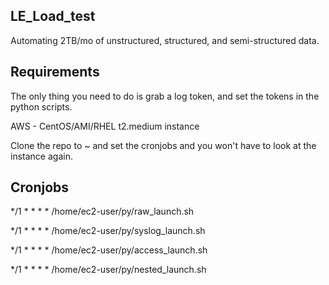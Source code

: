 LE_Load_test
--------------
Automating 2TB/mo of unstructured, structured, and semi-structured data.

Requirements
--------------
The only thing you need to do is grab a log token, and set the tokens in the python scripts.

AWS - CentOS/AMI/RHEL t2.medium instance

Clone the repo to ~ and set the cronjobs and you won't have to look at the instance again.

Cronjobs
--------
*/1 * * * * /home/ec2-user/py/raw_launch.sh

*/1 * * * * /home/ec2-user/py/syslog_launch.sh

*/1 * * * * /home/ec2-user/py/access_launch.sh

*/1 * * * * /home/ec2-user/py/nested_launch.sh
